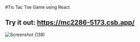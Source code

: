 #Tic Tac Toe Game using React
## Try it out: https://mc2286-5173.csb.app/ 
![Screenshot (138)](https://github.com/user-attachments/assets/34587d75-d0c0-4c9e-b0f4-a2da14e11f3e)
